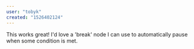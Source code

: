 ```yaml
---
user: "tobyk"
created: "1526402124"
---
```


This works great! I'd love a 'break' node I can use to automatically pause when some condition is met. 
